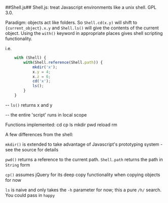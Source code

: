 ##Shell.js##
Shell.js: treat Javascript environments like a unix shell. GPL 3.0.

Paradigm: objects act like folders. So `Shell.cd(x.y)` will shift to `{current_object}.x.y` and `Shell.ls()` will give the contents of the current object. Using the `with()` keyword in appropriate places gives shell scripting functionality.

i.e.
```javascript
    with (Shell) {
        with(Shell.reference(Shell.path)) {
            mkdir('x');
            x.y = 4;
            x.z = 6;
            cd('x');
            ls();
        }
    }
```

-- `ls()` returns x and y

-- the entire 'script' runs in local scope

Functions implemented:
cd  cp  ls  mkdir   pwd reload  rm

A few differences from the shell:

`mkdir()` is extended to take advantage of Javascript's prototyping system - see the source for details

`pwd()` returns a reference to the current path. `Shell.path` returns the path in `String` form

`cp()` assumes jQuery for its deep copy functionality when copying objects for now

`ls` is naive and only takes the `-h` parameter for now; this a pure `/h/` search. You could pass in `happy`
